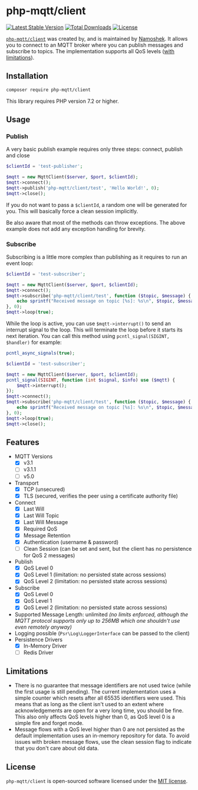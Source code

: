 # php-mqtt/client

[![Latest Stable Version](https://poser.pugx.org/php-mqtt/client/v)](//packagist.org/packages/php-mqtt/client) [![Total Downloads](https://poser.pugx.org/php-mqtt/client/downloads)](//packagist.org/packages/php-mqtt/client) [![License](https://poser.pugx.org/php-mqtt/client/license)](//packagist.org/packages/php-mqtt/client)

[`php-mqtt/client`](https://packagist.org/packages/php-mqtt/client) was created by, and is maintained by [Namoshek](https://github.com/namoshek).
It allows you to connect to an MQTT broker where you can publish messages and subscribe to topics.
The implementation supports all QoS levels ([with limitations](#limitations)).

## Installation

```bash
composer require php-mqtt/client
```

This library requires PHP version 7.2 or higher.

## Usage

### Publish

A very basic publish example requires only three steps: connect, publish and close

```php
$clientId = 'test-publisher';

$mqtt = new MqttClient($server, $port, $clientId);
$mqtt->connect();
$mqtt->publish('php-mqtt/client/test', 'Hello World!', 0);
$mqtt->close();
```

If you do not want to pass a `$clientId`, a random one will be generated for you. This will basically force a clean session implicitly.

Be also aware that most of the methods can throw exceptions. The above example does not add any exception handling for brevity.

### Subscribe

Subscribing is a little more complex than publishing as it requires to run an event loop:

```php
$clientId = 'test-subscriber';

$mqtt = new MqttClient($server, $port, $clientId);
$mqtt->connect();
$mqtt->subscribe('php-mqtt/client/test', function ($topic, $message) {
    echo sprintf("Received message on topic [%s]: %s\n", $topic, $message);
}, 0);
$mqtt->loop(true);
```

While the loop is active, you can use `$mqtt->interrupt()` to send an interrupt signal to the loop.
This will terminate the loop before it starts its next iteration. You can call this method using `pcntl_signal(SIGINT, $handler)` for example:

```php
pcntl_async_signals(true);

$clientId = 'test-subscriber';

$mqtt = new MqttClient($server, $port, $clientId);
pcntl_signal(SIGINT, function (int $signal, $info) use ($mqtt) {
    $mqtt->interrupt();
});
$mqtt->connect();
$mqtt->subscribe('php-mqtt/client/test', function ($topic, $message) {
    echo sprintf("Received message on topic [%s]: %s\n", $topic, $message);
}, 0);
$mqtt->loop(true);
$mqtt->close();
```

## Features

- MQTT Versions
  - [x] v3.1
  - [ ] v3.1.1
  - [ ] v5.0
- Transport
  - [x] TCP (unsecured)
  - [x] TLS (secured, verifies the peer using a certificate authority file)
- Connect
  - [x] Last Will
  - [x] Last Will Topic
  - [x] Last Will Message
  - [x] Required QoS
  - [x] Message Retention
  - [x] Authentication (username & password)
  - [ ] Clean Session (can be set and sent, but the client has no persistence for QoS 2 messages)
- Publish
  - [x] QoS Level 0
  - [x] QoS Level 1 (limitation: no persisted state across sessions)
  - [x] QoS Level 2 (limitation: no persisted state across sessions)
- Subscribe
  - [x] QoS Level 0
  - [x] QoS Level 1
  - [x] QoS Level 2 (limitation: no persisted state across sessions)
- Supported Message Length: unlimited _(no limits enforced, although the MQTT protocol supports only up to 256MB which one shouldn't use even remotely anyway)_
- Logging possible (`Psr\Log\LoggerInterface` can be passed to the client)
- Persistence Drivers
  - [x] In-Memory Driver
  - [ ] Redis Driver
  
## Limitations

- There is no guarantee that message identifiers are not used twice (while the first usage is still pending).
  The current implementation uses a simple counter which resets after all 65535 identifiers were used.
  This means that as long as the client isn't used to an extent where acknowledgements are open for a very long time, you should be fine.
  This also only affects QoS levels higher than 0, as QoS level 0 is a simple fire and forget mode.
- Message flows with a QoS level higher than 0 are not persisted as the default implementation uses an in-memory repository for data.
  To avoid issues with broken message flows, use the clean session flag to indicate that you don't care about old data.

## License

`php-mqtt/client` is open-sourced software licensed under the [MIT license](LICENSE.md).
